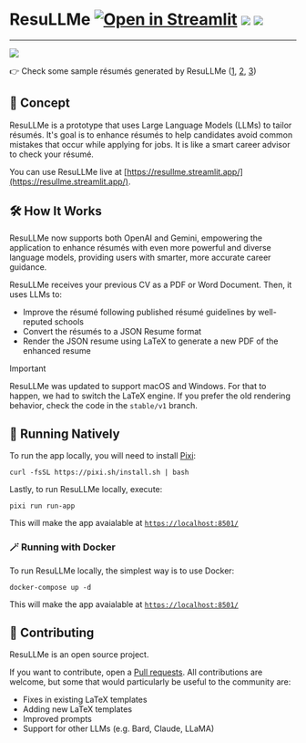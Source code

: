 # ResuLLMe [![Open in Streamlit](https://static.streamlit.io/badges/streamlit_badge_black_white.svg)](https://resullme.streamlit.app/) [![](https://img.shields.io/github/license/IvanIsCoding/ResuLLMe)](https://github.com/IvanIsCoding/ResuLLMe/blob/main/LICENSE) ![](https://img.shields.io/badge/code%20style-black-black)

---

![](./.github/images/Preview.png)

👉 Check some sample résumés generated by ResuLLMe ([1](./.github/samples/Simple.pdf), [2](./.github/samples/Alta.pdf), [3](./.github/samples/Awesome.pdf))

## 🚀 Concept

ResuLLMe is a prototype that uses Large Language Models (LLMs) to tailor résumés. It's goal is to enhance résumés to help candidates avoid common mistakes that occur while applying for jobs. It is like a smart career advisor to check your résumé.

You can use ResuLLMe live at [https://resullme.streamlit.app/](https://resullme.streamlit.app/).

## 🛠 How It Works
ResuLLMe now supports both OpenAI and Gemini, empowering the application to enhance résumés with even more powerful and diverse language models, providing users with smarter, more accurate career guidance.  

ResuLLMe receives your previous CV as a PDF or Word Document. Then, it uses LLMs to:
* Improve the résumé following published résumé guidelines by well-reputed schools
* Convert the résumés to a JSON Resume format
* Render the JSON resume using LaTeX to generate a new PDF of the enhanced resume

> [!IMPORTANT]  
> ResuLLMe was updated to support macOS and Windows. For that to happen, we had to switch the LaTeX engine. If you prefer the old rendering behavior, check the code in the `stable/v1` branch.

## 🏃 Running Natively


To run the app locally, you will need to install [Pixi](https://prefix.dev/):

```
curl -fsSL https://pixi.sh/install.sh | bash
```

Lastly, to run ResuLLMe locally, execute:

```
pixi run run-app
```

This will make the app avaialable at [`https://localhost:8501/`](https://localhost:8501/)

### 🪄 Running with Docker

To run ResuLLMe locally, the simplest way is to use Docker:

```
docker-compose up -d
```

This will make the app avaialable at [`https://localhost:8501/`](https://localhost:8501/)


## 🤲 Contributing

ResuLLMe is an open source project.

If you want to contribute, open a [Pull requests](https://github.com/360macky/project-name/pulls). 
All contributions are welcome, but some that would particularly be useful to the community are:
* Fixes in existing LaTeX templates
* Adding new LaTeX templates
* Improved prompts
* Support for other LLMs (e.g. Bard, Claude, LLaMA)
